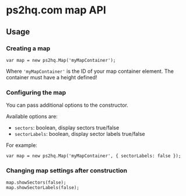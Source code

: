 # ps2hq.com map API

## Usage

### Creating a map

    var map = new ps2hq.Map('myMapContainer');

Where `'myMapContainer'` is the ID of your map container element. The container must have a height defined!

### Configuring the map

You can pass additional options to the constructor.

Available options are:

- `sectors`: boolean, display sectors true/false
- `sectorLabels`: boolean, display sector labels true/false

For example:

    var map = new ps2hq.Map('myMapContainer', { sectorLabels: false });

### Changing map settings after construction

    map.showSectors(false);
    map.showSectorLabels(false);

